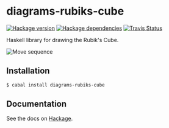 # diagrams-rubiks-cube

[![Hackage version][hackage-image]][hackage-url] [![Hackage dependencies][hackage-deps-image]][hackage-deps-url] [![Travis Status][travis-image]][travis-url]

Haskell library for drawing the Rubik's Cube.

![Move sequence][moves-image]

## Installation

```bash
$ cabal install diagrams-rubiks-cube
```

## Documentation

See the docs on [Hackage][hackage-url].

[travis-image]: https://travis-ci.org/timjb/diagrams-rubiks-cube.svg?branch=master
[travis-url]: https://travis-ci.org/timjb/diagrams-rubiks-cube
[moves-image]: https://cdn.rawgit.com/timjb/diagrams-rubiks-cube/master/diagrams/src_Diagrams_RubiksCube_Draw_drawMovesExample.svg
[hackage-image]: https://img.shields.io/hackage/v/diagrams-rubiks-cube.svg?style=flat
[hackage-url]: http://hackage.haskell.org/package/diagrams-rubiks-cube
[hackage-deps-image]: https://img.shields.io/hackage-deps/v/diagrams-rubiks-cube.svg?style=flat
[hackage-deps-url]: http://packdeps.haskellers.com/feed?needle=diagrams-rubiks-cube
